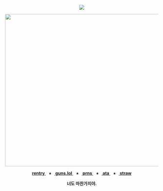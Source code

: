 <div align="center">
  
  <a href="">![](https://komarev.com/ghpvc/?username=toemuncher3000&color=f0d7bd&label=♱&base=8970)</a>

</div>
<p align="center"> <img width="600" height="500" src="https://github.com/user-attachments/assets/596276e7-72ca-4d12-892e-0e3977091fec" </p>


<p align="center"><b><a href="https://rentry.co/ivanalnst-"> rentry </a>⠀⭑⠀<a href="https://guns.lol/ivanz"> guns.lol </a>⠀⭑⠀<a href="https://pronouns.cc/@ivanz"> prns </a>⠀⭑⠀<a href="https://blccm.atabook.org/"> ata </a>⠀⭑⠀<a href="https://ivan-alnst.straw.page/"> straw </a>

<p align="center">너도 마찬가지야.</p>

<div align="center">





